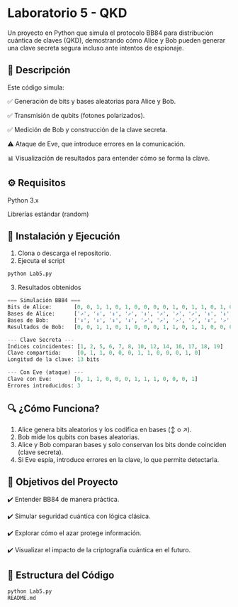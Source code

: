 # Laboratorio 5 - QKD

Un proyecto en Python que simula el protocolo BB84 para distribución cuántica de claves (QKD), demostrando cómo Alice y Bob pueden generar una clave secreta segura incluso ante intentos de espionaje.


## 📌 Descripción
Este código simula:

✅ Generación de bits y bases aleatorias para Alice y Bob.

✅ Transmisión de qubits (fotones polarizados).

✅ Medición de Bob y construcción de la clave secreta.

⚠️ Ataque de Eve, que introduce errores en la comunicación.

📊 Visualización de resultados para entender cómo se forma la clave.


## ⚙️ Requisitos
Python 3.x

Librerías estándar (random)

## 🚀 Instalación y Ejecución

1. Clona o descarga el repositorio.
2. Ejecuta el script

```python
python Lab5.py
```
3. Resultados obtenidos
```python
=== Simulación BB84 ===
Bits de Alice:       [0, 0, 1, 1, 0, 1, 0, 0, 0, 0, 1, 0, 1, 1, 0, 1, 0, 0, 1, 0]
Bases de Alice:      ['↗', '↕', '↕', '↗', '↕', '↗', '↗', '↗', '↕', '↕', '↕', '↗', '↕', '↕', '↕', '↗', '↗', '↗', '↕', '↗']
Bases de Bob:        ['↕', '↕', '↕', '↕', '↗', '↗', '↗', '↗', '↕', '↗', '↕', '↕', '↕', '↗', '↕', '↕', '↗', '↗', '↕', '↗']
Resultados de Bob:   [0, 0, 1, 1, 0, 1, 0, 0, 0, 1, 1, 0, 1, 1, 0, 0, 0, 0, 1, 0]

--- Clave Secreta ---
Índices coincidentes: [1, 2, 5, 6, 7, 8, 10, 12, 14, 16, 17, 18, 19]
Clave compartida:     [0, 1, 1, 0, 0, 0, 1, 1, 0, 0, 0, 1, 0]
Longitud de la clave: 13 bits

--- Con Eve (ataque) ---
Clave con Eve:       [0, 1, 1, 0, 0, 0, 1, 1, 1, 0, 0, 0, 1]
Errores introducidos: 3
```

## 🔍 ¿Cómo Funciona?
1. Alice genera bits aleatorios y los codifica en bases (↕ o ↗).
2. Bob mide los qubits con bases aleatorias.
3. Alice y Bob comparan bases y solo conservan los bits donde coinciden (clave secreta).
4. Si Eve espía, introduce errores en la clave, lo que permite detectarla.

## 🎯 Objetivos del Proyecto
✔️ Entender BB84 de manera práctica.

✔️ Simular seguridad cuántica con lógica clásica.

✔️ Explorar cómo el azar protege información.

✔️ Visualizar el impacto de la criptografía cuántica en el futuro.


## 📁 Estructura del Código
```python
python Lab5.py
README.md  
```

